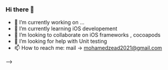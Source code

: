 ### Hi there 👋

- 🔭 I’m currently working on ...
- 🌱 I’m currently learning iOS developement
- 👯 I’m looking to collaborate on iOS frameworks , cocoapods
- 🤔 I’m looking for help with Unit testing 
- 📫 How to reach me: mail -> mohamedzead2021@gmail.com 

-->
